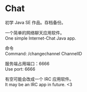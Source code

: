 # Chat

初学 Java SE 作品。存档备份。  

一个简单的网络聊天应用软件。  
One simple Internet-Chat Java app.

命令  
Command: 
/changechannel ChannelID 

服务端占用端口：6666  
Use port: 6666  

有空可能会改成一个 IRC 应用软件。  
It may be an IRC app in future. <3
